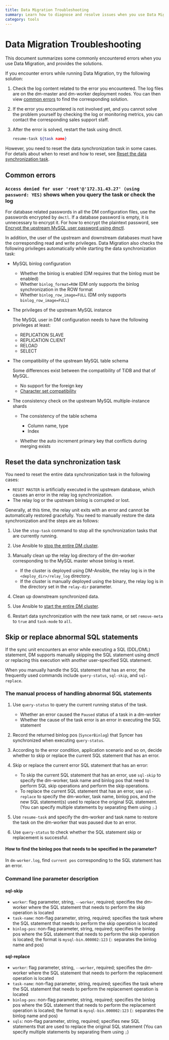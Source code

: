 ```yaml
---
title: Data Migration Troubleshooting
summary: Learn how to diagnose and resolve issues when you use Data Migration.
category: tools
---
```


# Data Migration Troubleshooting

This document summarizes some commonly encountered errors when you use Data Migration, and provides the solutions.

If you encounter errors while running Data Migration, try the following solution:

1. Check the log content related to the error you encountered. The log files are on the dm-master and dm-worker deployment nodes. You can then view [common errors](#common-errors) to find the corresponding solution.

2. If the error you encountered is not involved yet, and you cannot solve the problem yourself by checking the log or monitoring metrics, you can contact the corresponding sales support staff.

3. After the error is solved, restart the task using dmctl.

    ```bash
    resume-task ${task name}
    ```

However, you need to reset the data synchronization task in some cases. For details about when to reset and how to reset, see [Reset the data synchronization task](#reset-the-data-synchronization-task).

## Common errors

### `Access denied for user 'root'@'172.31.43.27' (using password: YES)` shows when you query the task or check the log

For database related passwords in all the DM configuration files, use the passwords encrypted by `dmctl`. If a database password is empty, it is unnecessary to encrypt it. For how to encrypt the plaintext password, see [Encrypt the upstream MySQL user password using dmctl](../tools/data-migration-deployment.md#encrypt-the-upstream-mysql-user-password-using-dmctl).

In addition, the user of the upstream and downstream databases must have the corresponding read and write privileges. Data Migration also checks the following privileges automatically while starting the data synchronization task:

+ MySQL binlog configuration

    - Whether the binlog is enabled (DM requires that the binlog must be enabled)
    - Whether `binlog_format=ROW` (DM only supports the binlog synchronization in the ROW format
    - Whether `binlog_row_image=FULL` (DM only supports `binlog_row_image=FULL`)

+ The privileges of the upstream MySQL instance

    The MySQL user in DM configuration needs to have the following privileges at least:
    
    - REPLICATION SLAVE
    - REPLICATION CLIENT
    - RELOAD
    - SELECT

+ The compatibility of the upstream MySQL table schema

    Some differences exist between the compatibility of TiDB and that of MySQL.

    - No support for the foreign key
    - [Character set compatibility](../sql/character-set-support.md)

+ The consistency check on the upstream MySQL multiple-instance shards

    - The consistency of the table schema

        - Column name, type
        - Index
        
    - Whether the auto increment primary key that conflicts during merging exists

## Reset the data synchronization task

You need to reset the entire data synchronization task in the following cases:

- `RESET MASTER` is artificially executed in the upstream database, which causes an error in the relay log synchronization.
- The relay log or the upstream binlog is corrupted or lost.

Generally, at this time, the relay unit exits with an error and cannot be automatically restored gracefully. You need to manually restore the data synchronization and the steps are as follows:

1. Use the `stop-task` command to stop all the synchronization tasks that are currently running.
2. Use Ansible to [stop the entire DM cluster](../tools/data-migration-deployment.md#step-10-stop-the-dm-cluster).
3. Manually clean up the relay log directory of the dm-worker corresponding to the MySQL master whose binlog is reset.

    - If the cluster is deployed using DM-Ansible, the relay log is in the `<deploy_dir>/relay_log` directory.
    - If the cluster is manually deployed using the binary, the relay log is in the directory set in the `relay-dir` parameter.

4. Clean up downstream synchronized data.
5. Use Ansible to [start the entire DM cluster](../tools/data-migration-deployment.md#step-9-deploy-the-dm-cluster).
6. Restart data synchronization with the new task name, or set `remove-meta` to `true` and `task-mode` to `all`.

## Skip or replace abnormal SQL statements

If the sync unit encounters an error while executing a SQL (DDL/DML) statement, DM supports manually skipping the SQL statement using dmctl or replacing this execution with another user-specified SQL statement.

When you manually handle the SQL statement that has an error, the frequently used commands include `query-status`, `sql-skip`, and `sql-replace`.

### The manual process of handling abnormal SQL statements

1. Use `query-status` to query the current running status of the task.

    - Whether an error caused the `Paused` status of a task in a dm-worker
    - Whether the cause of the task error is an error in executing the SQL statement

2. Record the returned binlog pos (`SyncerBinlog`) that Syncer has synchronized when executing `query-status`.
3. According to the error condition, application scenario and so on, decide whether to skip or replace the current SQL statement that has an error.
4. Skip or replace the current error SQL statement that has an error:

    - To skip the current SQL statement that has an error, use `sql-skip` to specify the dm-worker, task name and binlog pos that need to perform SQL skip operations and perform the skip operations.
    - To replace the current SQL statement that has an error, use `sql-replace` to specify the dm-worker, task name, binlog pos, and the new SQL statement(s) used to replace the original SQL statement. (You can specify multiple statements by separating them using `;`.)

5. Use `resume-task` and specify the dm-worker and task name to restore the task on the dm-worker that was paused due to an error.
6. Use `query-status` to check whether the SQL statement skip or replacement is successful.

#### How to find the binlog pos that needs to be specified in the parameter?

In `dm-worker.log`, find `current pos` corresponding to the SQL statement has an error.

### Command line parameter description

#### sql-skip

- `worker`: flag parameter, string, `--worker`, required; specifies the dm-worker where the SQL statement that needs to perform the skip operation is located
- `task-name`: non-flag parameter, string, required; specifies the task where the SQL statement that needs to perform the skip operation is located
- `binlog-pos`: non-flag parameter, string, required; specifies the binlog pos where the SQL statement that needs to perform the skip operation is located; the format is `mysql-bin.000002:123` (`:` separates the binlog name and pos)

#### sql-replace

- `worker`: flag parameter, string, `--worker`, required; specifies the dm-worker where the SQL statement that needs to perform the replacement operation is located
- `task-name`: non-flag parameter, string, required; specifies the task where the SQL statement that needs to perform the replacement operation is located
- `binlog-pos`: non-flag parameter, string, required; specifies the binlog pos where the SQL statement that needs to perform the replacement operation is located; the format is `mysql-bin.000002:123` (`:` separates the binlog name and pos)
- `sqls`: non-flag parameter, string, required; specifies new SQL statements that are used to replace the original SQL statement (You can specify multiple statements by separating them using `;`)